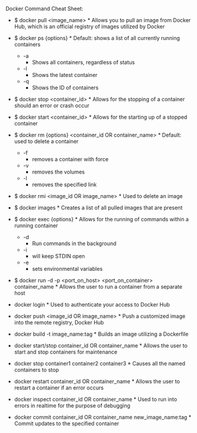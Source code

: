 Docker Command Cheat Sheet:
* $ docker pull <image_name>
        * Allows you to pull an image from Docker Hub, which is an official registry of images utilized by Docker

* $ docker ps {options}
        * Default: shows a list of all currently running containers
    * -a
        * Shows all containers, regardless of status
    * -l
        * Shows the latest container
    * -q
        * Shows the ID of containers

* $ docker stop <container_id>
        * Allows for the stopping of a container should an error or crash occur

* $ docker start <container_id>
        * Allows for the starting up of a stopped container

* $ docker rm {options} <container_id OR container_name>
        * Default: used to delete a container
    * -f
        * removes a container with force
    * -v
        * removes the volumes
    * -l
        * removes the specified link

* $ docker rmi <image_id OR image_name>
        * Used to delete an image

* $ docker images
        * Creates a list of all pulled images that are present

* $ docker exec {options}
        * Allows for the running of commands within a running container
    * -d
        * Run commands in the background
    * -i
        * will keep STDIN open
    * -e
        * sets environmental variables

* $ docker run -d -p <port_on_host> <port_on_container> container_name
        * Allows the user to run a container from a separate host

* docker login
        * Used to authenticate your access to Docker Hub

* docker push <image_id OR image_name>
        * Push a customized image into the remote registry, Docker Hub

* docker build -t image_name:tag
        * Builds an image utilizing a Dockerfile

* docker start/stop container_id OR container_name
        * Allows the user to start and stop containers for maintenance

* docker stop container1 container2 container3
        * Causes all the named containers to stop

* docker restart container_id OR container_name
        * Allows the user to restart a container if an error occurs

* docker inspect container_id OR container_name
        * Used to run into errors in realtime for the purpose of debugging

* docker commit container_id OR container_name new_image_name:tag
        * Commit updates to the specified container
